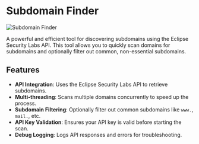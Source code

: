 # Subdomain Finder
![Subdomain Finder](https://i.ibb.co/1ZpFr70/Screenshot-986.png)

A powerful and efficient tool for discovering subdomains using the Eclipse Security Labs API. This tool allows you to quickly scan domains for subdomains and optionally filter out common, non-essential subdomains.

## Features

- **API Integration**: Uses the Eclipse Security Labs API to retrieve subdomains.
- **Multi-threading**: Scans multiple domains concurrently to speed up the process.
- **Subdomain Filtering**: Optionally filter out common subdomains like `www.`, `mail.`, etc.
- **API Key Validation**: Ensures your API key is valid before starting the scan.
- **Debug Logging**: Logs API responses and errors for troubleshooting.
